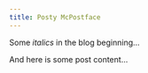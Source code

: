 ```yaml
---
title: Posty McPostface
---
```

Some *italics* in the blog beginning...

And here is some post content...